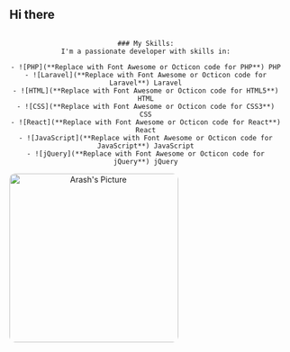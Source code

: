 ## Hi there 

<div align="center" style="display: flex; flex-direction: row; align-items: center; flex-wrap: wrap; padding-right: 20px;">

  <div style="display: flex; flex-direction: column; align-items: center;">

    ### My Skills:
    I'm a passionate developer with skills in:

    - ![PHP](**Replace with Font Awesome or Octicon code for PHP**) PHP
    - ![Laravel](**Replace with Font Awesome or Octicon code for Laravel**) Laravel
    - ![HTML](**Replace with Font Awesome or Octicon code for HTML5**) HTML
    - ![CSS](**Replace with Font Awesome or Octicon code for CSS3**) CSS
    - ![React](**Replace with Font Awesome or Octicon code for React**) React
    - ![JavaScript](**Replace with Font Awesome or Octicon code for JavaScript**) JavaScript
    - ![jQuery](**Replace with Font Awesome or Octicon code for jQuery**) jQuery

  </div>

  <div style="display: flex; justify-content: center; align-items: center;">
    <img src="**path/to/your/profile_picture.png**" alt="Arash's Picture" width="300" style="border-radius: 10px;"/>
  </div>

</div>
